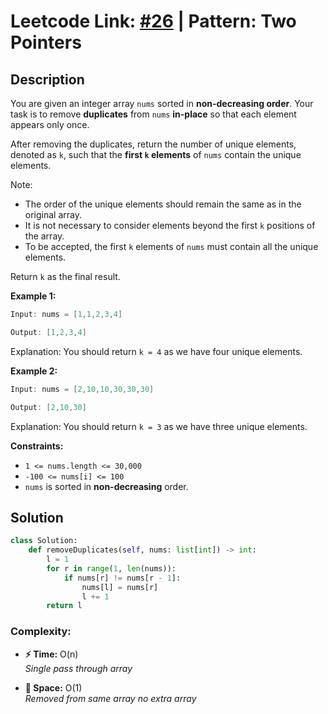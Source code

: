 # **Leetcode Link:** [#26](https://leetcode.com/problems/remove-duplicates-from-sorted-array/) | **Pattern:** Two Pointers

## Description

You are given an integer array `nums` sorted in **non-decreasing order**. Your task is to remove **duplicates** from `nums` **in-place** so that each element appears only once.

After removing the duplicates, return the number of unique elements, denoted as `k`, such that the **first `k` elements** of `nums` contain the unique elements.

Note:

- The order of the unique elements should remain the same as in the original array.
- It is not necessary to consider elements beyond the first `k` positions of the array.
- To be accepted, the first `k` elements of `nums` must contain all the unique elements.

Return `k` as the final result.

**Example 1:**

```java
Input: nums = [1,1,2,3,4]

Output: [1,2,3,4]
```

Explanation: You should return `k = 4` as we have four unique elements.

**Example 2:**

```java
Input: nums = [2,10,10,30,30,30]

Output: [2,10,30]
```

Explanation: You should return `k = 3` as we have three unique elements.

**Constraints:**

- `1 <= nums.length <= 30,000`
- `-100 <= nums[i] <= 100`
- `nums` is sorted in **non-decreasing** order.

## **Solution**
```python
class Solution:
    def removeDuplicates(self, nums: list[int]) -> int:
        l = 1
        for r in range(1, len(nums)):
            if nums[r] != nums[r - 1]:
                nums[l] = nums[r]
                l += 1
        return l
```

### **Complexity:**
- **⚡ Time:** O(n)  
*Single pass through array*  

- **💾 Space:** O(1)  
*Removed from same array no extra array*